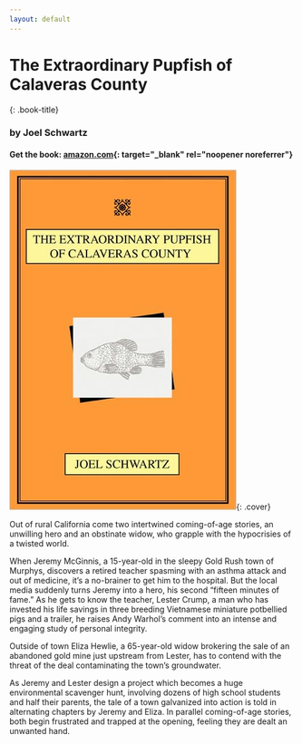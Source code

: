 ```yaml
---
layout: default
---
```

# The Extraordinary Pupfish of Calaveras County
{: .book-title}
### by Joel Schwartz

#### Get the book: [amazon.com](https://www.amazon.com/Daoist-Journey-into-China-interior/dp/1470094894){: target="_blank" rel="noopener noreferrer"}

![Cover: The Extraordinary Pupfish of Calaveras County"](/assets/images/extraordinary-pupfish.jpg){: .cover}

Out of rural California come two intertwined coming-of-age stories, an unwilling hero and an obstinate widow, who grapple with the hypocrisies of a twisted world.

When Jeremy McGinnis, a 15-year-old in the sleepy Gold Rush town of Murphys, discovers a retired teacher spasming with an asthma attack and out of medicine, it’s a no-brainer to get him to the hospital. But the local media suddenly turns Jeremy into a hero, his second “fifteen minutes of fame.” As he gets to know the teacher, Lester Crump, a man who has invested his life savings in three breeding Vietnamese miniature potbellied pigs and a trailer, he raises Andy Warhol’s comment into an intense and engaging study of personal integrity.

Outside of town Eliza Hewlie, a 65-year-old widow brokering the sale of an abandoned gold mine just upstream from Lester, has to contend with the threat of the deal contaminating the town’s groundwater.

As Jeremy and Lester design a project which becomes a huge environmental scavenger hunt, involving dozens of high school students and half their parents, the tale of a town galvanized into action is told in alternating chapters by Jeremy and Eliza. In parallel coming-of-age stories, both begin frustrated and trapped at the opening, feeling they are dealt an unwanted hand.